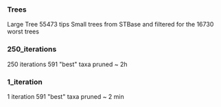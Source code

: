 ### Trees
Large Tree 55473 tips
Small trees from STBase and filtered for the 16730 worst trees

### 250_iterations
250 iterations 
591 "best" taxa pruned
~ 2h


### 1_iteration 
1 iteration
591 "best" taxa pruned
~ 2 min
